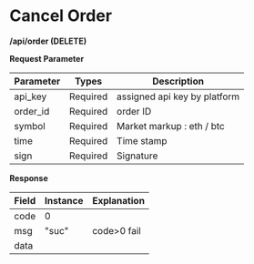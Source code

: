 

# Cancel Order

**/api/order  (DELETE)**

 **Request Parameter**

| Parameter | Types    | Description                  |
| --------- | -------- | ---------------------------- |
| api_key   | Required | assigned api key by platform |
| order_id  | Required | order ID                     |
| symbol    | Required | Market markup : eth / btc    |
| time      | Required | Time stamp                   |
| sign      | Required | Signature                    |

 

**Response**

 

| Field | Instance | Explanation |
| ----- | -------- | ----------- |
| code  | 0        |             |
| msg   | "suc"    | code>0 fail |
| data  |          |             |

 
